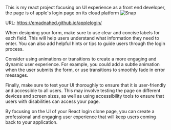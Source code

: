 This is my react project focusing on UI experience as a front end developer, the page is of apple's login page on its cloud platform
![Snap](https://user-images.githubusercontent.com/81587039/230732855-8388e841-eac5-4208-beaa-f2fe875ae6d2.png)


URL: https://emadnahed.github.io/applelogin/


When designing your form, make sure to use clear and concise labels for each field. This will help users understand what information they need to enter. You can also add helpful hints or tips to guide users through the login process.

Consider using animations or transitions to create a more engaging and dynamic user experience. For example, you could add a subtle animation when the user submits the form, or use transitions to smoothly fade in error messages.

Finally, make sure to test your UI thoroughly to ensure that it is user-friendly and accessible to all users. This may involve testing the page on different devices and screen sizes, as well as using accessibility tools to ensure that users with disabilities can access your page.

By focusing on the UI of your React login clone page, you can create a professional and engaging user experience that will keep users coming back to your application.
